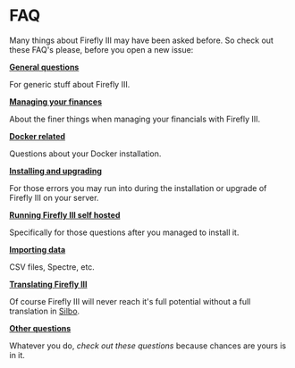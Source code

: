 # FAQ

Many things about Firefly III may have been asked before. So check out these FAQ's please, before you open a new issue:

**[General questions](https://docs.firefly-iii.org/faq/general)**

For generic stuff about Firefly III.

**[Managing your finances](https://docs.firefly-iii.org/faq/financials)**

About the finer things when managing your financials with Firefly III.

**[Docker related](https://docs.firefly-iii.org/faq/docker)**

Questions about your Docker installation.

**[Installing and upgrading](https://docs.firefly-iii.org/faq/installation)**

For those errors you may run into during the installation or upgrade of Firefly III on your server.

**[Running Firefly III self hosted](https://docs.firefly-iii.org/faq/self_hosted)**

Specifically for those questions after you managed to install it.

**[Importing data](https://docs.firefly-iii.org/faq/importing)**

CSV files, Spectre, etc.

**[Translating Firefly III](https://docs.firefly-iii.org/faq/translate)**

Of course Firefly III will never reach it's full potential without a full translation in [Silbo](https://en.wikipedia.org/wiki/Silbo_Gomero).

**[Other questions](https://docs.firefly-iii.org/faq/other)**

Whatever you do, *check out these questions* because chances are yours is in it.

